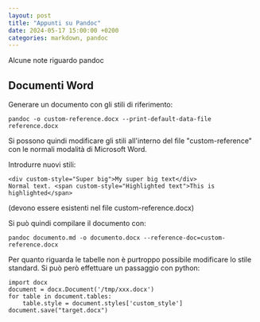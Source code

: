 ```yaml
---
layout: post
title: "Appunti su Pandoc"
date: 2024-05-17 15:00:00 +0200
categories: markdown, pandoc
---
```


Alcune note riguardo pandoc

## Documenti Word

Generare un documento con gli stili di riferimento:

    pandoc -o custom-reference.docx --print-default-data-file reference.docx

Si possono quindi modificare gli stili all'interno del file "custom-reference" con le normali modalità di Microsoft Word.

Introdurre nuovi stili:

    <div custom-style="Super big">My super big text</div>
    Normal text. <span custom-style="Highlighted text">This is highlighted</span>

(devono essere esistenti nel file custom-reference.docx)

Si può quindi compilare il documento con:

    pandoc documento.md -o documento.docx --reference-doc=custom-reference.docx

Per quanto riguarda le tabelle non è purtroppo possibile modificare lo stile standard. Si può però effettuare un passaggio con python:

    import docx
    document = docx.Document('/tmp/xxx.docx')
    for table in document.tables:
        table.style = document.styles['custom_style']
    document.save("target.docx") 